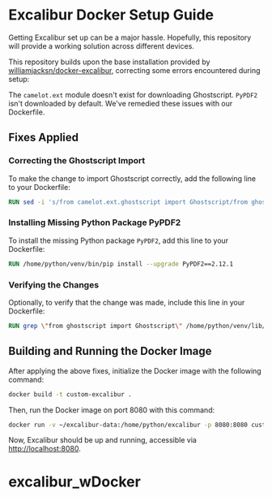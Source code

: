 # Excalibur Docker Setup Guide

Getting Excalibur set up can be a major hassle. Hopefully, this repository will provide a working solution across different devices.

This repository builds upon the base installation provided by [williamjacksn/docker-excalibur](https://github.com/williamjacksn/docker-excalibur), correcting some errors encountered during setup:

The `camelot.ext` module doesn't exist for downloading Ghostscript.
`PyPDF2` isn't downloaded by default. We've remedied these issues with our Dockerfile.

## Fixes Applied

### Correcting the Ghostscript Import

To make the change to import Ghostscript correctly, add the following line to your Dockerfile:

```dockerfile
RUN sed -i 's/from camelot.ext.ghostscript import Ghostscript/from ghostscript import Ghostscript/g' /home/python/venv/lib/python3.9/site-packages/excalibur/tasks.py
```

### Installing Missing Python Package PyPDF2

To install the missing Python package `PyPDF2`, add this line to your Dockerfile:

```dockerfile
RUN /home/python/venv/bin/pip install --upgrade PyPDF2==2.12.1
```


### Verifying the Changes

Optionally, to verify that the change was made, include this line in your Dockerfile:

```dockerfile
RUN grep \"from ghostscript import Ghostscript\" /home/python/venv/lib/python3.9/site-packages/excalibur/tasks.py
```

## Building and Running the Docker Image

After applying the above fixes, initialize the Docker image with the following command:

```bash
docker build -t custom-excalibur .
```


Then, run the Docker image on port 8080 with this command:

```bash
docker run -v ~/excalibur-data:/home/python/excalibur -p 8080:8080 custom-excalibur
```


Now, Excalibur should be up and running, accessible via <http://localhost:8080>.
# excalibur_wDocker
